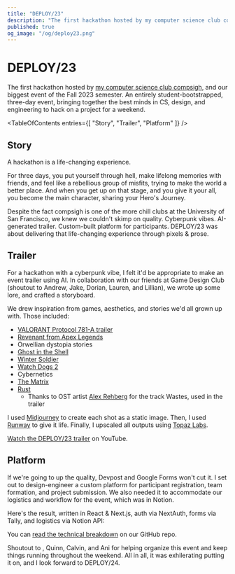 ```yaml
---
title: "DEPLOY/23"
description: "The first hackathon hosted by my computer science club compsigh, and our biggest event of the Fall 2023 semester. An entirely student-bootstrapped, three-day event, bringing together the best minds in CS, design, and engineering to hack on a project for a weekend."
published: true
og_image: "/og/deploy23.png"
---
```


# DEPLOY/23

The first hackathon hosted by [my computer science club compsigh](/projects/compsigh), and our biggest event of the Fall 2023 semester. An entirely student-bootstrapped, three-day event, bringing together the best minds in CS, design, and engineering to hack on a project for a weekend.

<TableOfContents
  entries={[
    "Story",
    "Trailer",
    "Platform"
  ]}
/>

<GalleryCard
  src="/assets/deploy-intro.gif"
/>

## Story

A hackathon is a life-changing experience.

For three days, you put yourself through hell, make lifelong memories with friends, and feel like a rebellious group of misfits, trying to make the world a better place. And when you get up on that stage, and you give it your all, you become the main character, sharing your Hero's Journey.

Despite the fact compsigh is one of the more chill clubs at the University of San Francisco, we knew we couldn't skimp on quality. Cyberpunk vibes. AI-generated trailer. Custom-built platform for participants. DEPLOY/23 was about delivering that life-changing experience through pixels & prose.

## Trailer

For a hackathon with a cyberpunk vibe, I felt it'd be appropriate to make an event trailer using AI. In collaboration with our friends at Game Design Club (shoutout to Andrew, Jake, Dorian, Lauren, and Lillian), we wrote up some lore, and crafted a storyboard.

<GalleryCard
  src="/assets/deploy-storyboard.jpg"
  alt="A picture of the DEPLOY/23 trailer storyboard, drawn out on a whiteboard"
/>

We drew inspiration from games, aesthetics, and stories we'd all grown up with. Those included:

- [VALORANT Protocol 781-A trailer](https://youtube.com/watch?v=h6i8lM3egvI)
- [Revenant from Apex Legends](https://youtube.com/watch?v=75szF5i41Bw)
- Orwellian dystopia stories
- [Ghost in the Shell](https://en.wikipedia.org/wiki/Ghost_in_the_Shell_(1995_film))
- [Winter Soldier](https://youtube.com/watch?v=2bWWBjKEiZA)
- [Watch Dogs 2](https://ubisoft.com/en-us/game/watch-dogs/watch-dogs-2)
- Cybernetics
- [The Matrix](https://en.wikipedia.org/wiki/The_Matrix)
- [Rust](https://rust.facepunch.com)
  - Thanks to OST artist [Alex Rehberg](https://alexrehberg.com) for the track Wastes, used in the trailer

I used [Midjourney](https://midjourney.com) to create each shot as a static image. Then, I used [Runway](https://runwayml.com) to give it life. Finally, I upscaled all outputs using [Topaz Labs](https://topazlabs.com).

[Watch the DEPLOY/23 trailer](https://youtube.com/watch?v=EepB7ZA1zNw) on YouTube.

## Platform

If we're going to up the quality, Devpost and Google Forms won't cut it. I set out to design-engineer a custom platform for participant registration, team formation, and project submission. We also needed it to accommodate our logistics and workflow for the event, which was in Notion.

Here's the result, written in React & Next.js, auth via NextAuth, forms via Tally, and logistics via Notion API:

<GalleryCard
  src="/assets/deploy-platform.gif"
  alt="A gif of the DEPLOY/23 landing page"
/>

<Spacer size={10} />

<GalleryCard
  src="/assets/deploy-platform-console.png"
  alt="A screenshot of the DEPLOY/23 Console, where participants can register, form their teams, and submit their projects"
/>

<Spacer size={10} />

<GalleryCard
  src="/assets/deploy-platform-submission.png"
  alt="A screenshot of the DEPLOY/23 project submission form"
/>

You can [read the technical breakdown](https://github.com/compsigh/deploy) on our GitHub repo.

Shoutout to <Mention name="Jet" avatar="/avatars/jet.jpg" link="https://jetpham.com" />, Quinn, Calvin, and Ani for helping organize this event and keep things running throughout the weekend. All in all, it was exhilerating putting it on, and I look forward to DEPLOY/24.

<GalleryCard
  src="/assets/deploy-presenters.jpeg"
  alt="A picture of the DEPLOY/23 presenters on stage"
/>
